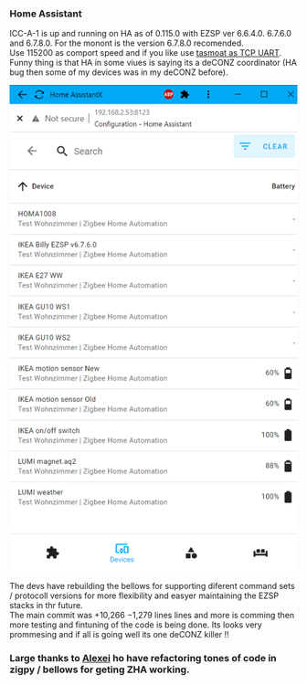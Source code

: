 ### Home Assistant
ICC-A-1 is up and running on HA as of 0.115.0 with EZSP ver 6.6.4.0. 6.7.6.0 and 6.7.8.0. For the monont is the version 6.7.8.0 recomended.  
Use 115200 as comport speed and if you like use [tasmoat as TCP UART](https://github.com/MattWestb/IKEA-TRADFRI-ICC-A-1-Module/tree/master/Tasmota).  
Funny thing is that HA in some viues is saying its a deCONZ coordinator (HA bug then some of my devices was in my deCONZ before).  
   
[<img src="ICC-A-1HA6640C.png" alt="HA and ICC-A-1 EZSP v 6.6.4.0" width="512">](ICC-A-1HA6640C.png)  

The devs have rebuilding the bellows for supporting diferent command sets / protocoll versions for more flexibility and easyer maintaining the EZSP stacks in thr future.  
The main commit  was +10,266 −1,279 lines lines and more is comming then more testing and fintuning of the code is being done.
Its looks very prommesing and if all is going well its one deCONZ killer !!

### Large thanks to [Alexei](https://github.com/Adminiuga) ho have refactoring tones of code in zigpy / bellows for geting ZHA working.
